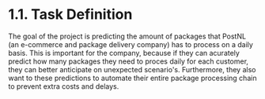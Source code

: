 <h1>1.1. Task Definition</h1>

The goal of the project is predicting the amount of packages that PostNL (an e-commerce and package delivery company) has to process on a daily basis. This is important for the company, because if they can acurately predict how many packages they need to proces daily for each customer, they can better anticipate on unexpected scenario's. Furthermore, they also want to these predictions to automate their entire package processing chain to prevent extra costs and delays. 



